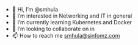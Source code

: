- 👋 Hi, I’m @smhula
- 👀 I’m interested in Networking and IT in general
- 🌱 I’m currently learning Kubernetes and Docker
- 💞️ I’m looking to collaborate on in
- 📫 How to reach me smhula@sinfomz.com

<!---
smhula/smhula is a ✨ special ✨ repository because its `README.md` (this file) appears on your GitHub profile.
You can click the Preview link to take a look at your changes.
--->
